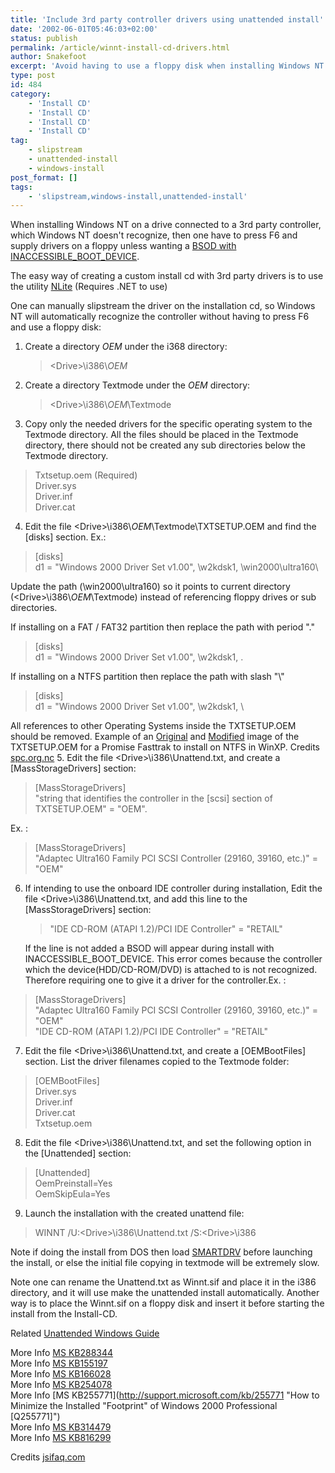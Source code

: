 ```yaml
---
title: 'Include 3rd party controller drivers using unattended install'
date: '2002-06-01T05:46:03+02:00'
status: publish
permalink: /article/winnt-install-cd-drivers.html
author: Snakefoot
excerpt: 'Avoid having to use a floppy disk when installing Windows NT on a machine with unsupported disk controller.'
type: post
id: 484
category:
    - 'Install CD'
    - 'Install CD'
    - 'Install CD'
    - 'Install CD'
tag:
    - slipstream
    - unattended-install
    - windows-install
post_format: []
tags:
    - 'slipstream,windows-install,unattended-install'
---
```

When installing Windows NT on a drive connected to a 3rd party controller, which Windows NT doesn't recognize, then one have to press F6 and supply drivers on a floppy unless wanting a [BSOD with INACCESSIBLE\_BOOT\_DEVICE](/article/winnt-inaccessible-boot-device.html).  
  
 The easy way of creating a custom install cd with 3rd party drivers is to use the utility [NLite](/article/winnt-nlite.html) (Requires .NET to use)  
  
 One can manually slipstream the driver on the installation cd, so Windows NT will automatically recognize the controller without having to press F6 and use a floppy disk:

1. Create a directory $OEM$ under the i368 directory:
   > &lt;Drive&gt;\\i386\\$OEM$
2. Create a directory Textmode under the $OEM$ directory:
   > &lt;Drive&gt;\\i386\\$OEM$\\Textmode
3. Copy only the needed drivers for the specific operating system to the Textmode directory. All the files should be placed in the Textmode directory, there should not be created any sub directories below the Textmode directory.  
  > Txtsetup.oem (Required)  
  >  Driver.sys  
  >  Driver.inf  
  >  Driver.cat
4. Edit the file &lt;Drive&gt;\\i386\\$OEM$\\Textmode\\TXTSETUP.OEM and find the \[disks\] section. Ex.:
  > \[disks\]  
  >  d1 = "Windows 2000 Driver Set v1.00", \\w2kdsk1, \\win2000\\ultra160\\
  
   Update the path (\\win2000\\ultra160) so it points to current directory (&lt;Drive&gt;\\i386\\$OEM$\\Textmode) instead of referencing floppy drives or sub directories.  
    
   If installing on a FAT / FAT32 partition then replace the path with period "."
  > \[disks\]  
  >  d1 = "Windows 2000 Driver Set v1.00", \\w2kdsk1, .
  
   If installing on a NTFS partition then replace the path with slash "\\"
  > \[disks\]  
  >  d1 = "Windows 2000 Driver Set v1.00", \\w2kdsk1, \\
  
   All references to other Operating Systems inside the TXTSETUP.OEM should be removed. Example of an [Original](/tweak/winnt/files/txtsetup.oem.before.txt) and [Modified](/tweak/winnt/files/txtsetup.oem.after.txt) image of the TXTSETUP.OEM for a Promise Fasttrak to install on NTFS in WinXP. Credits [spc.org.nc](http://www.spc.org.nc/it/TechHead/index.html)
5. Edit the file &lt;Drive&gt;\\i386\\Unattend.txt, and create a \[MassStorageDrivers\] section:
  > \[MassStorageDrivers\]  
  >  "string that identifies the controller in the \[scsi\] section of TXTSETUP.OEM" = "OEM".
  
   Ex. :
  > \[MassStorageDrivers\]  
  >  "Adaptec Ultra160 Family PCI SCSI Controller (29160, 39160, etc.)" = "OEM"
6. If intending to use the onboard IDE controller during installation, Edit the file &lt;Drive&gt;\\i386\\Unattend.txt, and add this line to the \[MassStorageDrivers\] section:
   > "IDE CD-ROM (ATAPI 1.2)/PCI IDE Controller" = "RETAIL"
  
   If the line is not added a BSOD will appear during install with INACCESSIBLE\_BOOT\_DEVICE. This error comes because the controller which the device(HDD/CD-ROM/DVD) is attached to is not recognized. Therefore requiring one to give it a driver for the controller.Ex. :
  > \[MassStorageDrivers\]  
  >  "Adaptec Ultra160 Family PCI SCSI Controller (29160, 39160, etc.)" = "OEM"  
  >  "IDE CD-ROM (ATAPI 1.2)/PCI IDE Controller" = "RETAIL"
7. Edit the file &lt;Drive&gt;\\i386\\Unattend.txt, and create a \[OEMBootFiles\] section. List the driver filenames copied to the Textmode folder:
  > \[OEMBootFiles\]  
  >  Driver.sys  
  >  Driver.inf  
  >  Driver.cat  
  >  Txtsetup.oem
8. Edit the file &lt;Drive&gt;\\i386\\Unattend.txt, and set the following option in the \[Unattended\] section:
  > \[Unattended\]  
  >  OemPreinstall=Yes  
  >  OemSkipEula=Yes
9. Launch the installation with the created unattend file:
  > WINNT /U:&lt;Drive&gt;\\i386\\Unattend.txt /S:&lt;Drive&gt;\\i386
  
   Note if doing the install from DOS then load [SMARTDRV](/article/hdd-disk-cache-smartdrv.html) before launching the install, or else the initial file copying in textmode will be extremely slow.
 
 Note one can rename the Unattend.txt as Winnt.sif and place it in the i386 directory, and it will use make the unattended install automatically. Another way is to place the Winnt.sif on a floppy disk and insert it before starting the install from the Install-CD.  
  
 Related [Unattended Windows Guide](http://unattended.msfn.org/)  
  
 More Info [MS KB288344](http://support.microsoft.com/kb/288344 "HOWTO: Unattended Installation of Third Party Mass Storage Drivers in Windows NT and Windows 2000 (MS KB288344) [Q288344]")  
 More Info [MS KB155197](http://support.microsoft.com/kb/155197 "HOWTO: Unattended Setup Parameters for Unattend.txt File (MS KB155197) [Q155197]")  
 More Info [MS KB166028](http://support.microsoft.com/kb/166028 "INFO: Installing Third-Party Video Drivers with Txtsetup.oem Unattended (MS KB166028) [Q166028]")  
 More Info [MS KB254078](http://support.microsoft.com/kb/254078 "How to Add OEM Plug and Play Drivers to Windows Installations (MS KB254078) [Q254078]")  
 More Info [MS KB255771](http://support.microsoft.com/kb/255771 "How to Minimize the Installed "Footprint" of Windows 2000 Professional [Q255771]")  
 More Info [MS KB314479](http://support.microsoft.com/kb/314479 "How to Add OEM Plug and Play Drivers to Windows XP [Q314479]")  
 More Info [MS KB816299](http://support.microsoft.com/kb/816299 "HOW TO: Create an Unattended Installation of Third-Party Mass Storage Drivers in Windows Server 2003")  
  
 Credits [jsifaq.com](http://jsifaq.com/)